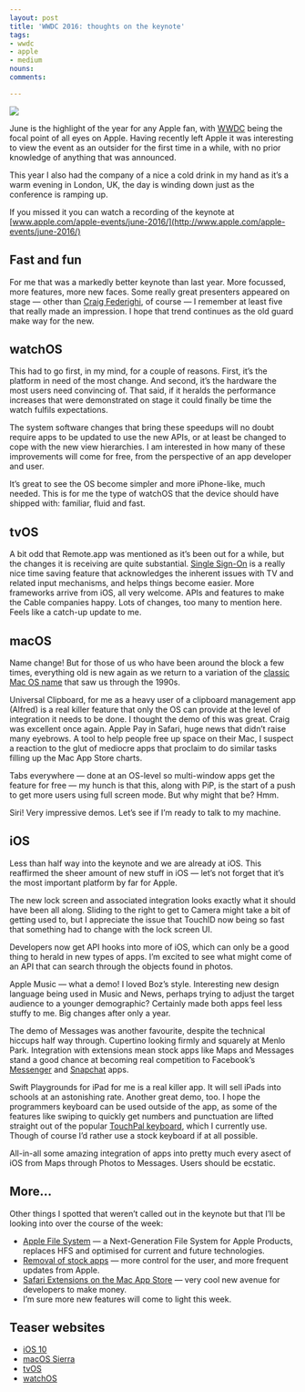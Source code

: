 ```yaml
---
layout: post
title: 'WWDC 2016: thoughts on the keynote'
tags:
- wwdc
- apple
- medium
nouns:
comments: 

---
```


![](https://miro.medium.com/max/1400/1*iexhcn9uFh8cBUPkshnC4A.png)

June is the highlight of the year for any Apple fan, with [WWDC](https://developer.apple.com/wwdc/) being the focal point of all eyes on Apple. Having recently left Apple it was interesting to view the event as an outsider for the first time in a while, with no prior knowledge of anything that was announced.

This year I also had the company of a nice a cold drink in my hand as it’s a warm evening in London, UK, the day is winding down just as the conference is ramping up.

If you missed it you can watch a recording of the keynote at [www.apple.com/apple-events/june-2016/](http://www.apple.com/apple-events/june-2016/)

Fast and fun
------------

For me that was a markedly better keynote than last year. More focussed, more features, more new faces. Some really great presenters appeared on stage — other than [Craig Federighi](http://www.apple.com/uk/pr/bios/craig-federighi.html), of course — I remember at least five that really made an impression. I hope that trend continues as the old guard make way for the new.

watchOS
-------

This had to go first, in my mind, for a couple of reasons. First, it’s the platform in need of the most change. And second, it’s the hardware the most users need convincing of. That said, if it heralds the performance increases that were demonstrated on stage it could finally be time the watch fulfils expectations.

The system software changes that bring these speedups will no doubt require apps to be updated to use the new APIs, or at least be changed to cope with the new view hierarchies. I am interested in how many of these improvements will come for free, from the perspective of an app developer and user.

It’s great to see the OS become simpler and more iPhone-like, much needed. This is for me the type of watchOS that the device should have shipped with: familiar, fluid and fast.

tvOS
----

A bit odd that Remote.app was mentioned as it’s been out for a while, but the changes it is receiving are quite substantial. [Single Sign-On](https://en.wikipedia.org/wiki/Single_sign-on) is a really nice time saving feature that acknowledges the inherent issues with TV and related input mechanisms, and helps things become easier. More frameworks arrive from iOS, all very welcome. APIs and features to make the Cable companies happy. Lots of changes, too many to mention here. Feels like a catch-up update to me.

macOS
-----

Name change! But for those of us who have been around the block a few times, everything old is new again as we return to a variation of the [classic Mac OS name](https://en.wikipedia.org/wiki/History_of_Mac_OS) that saw us through the 1990s.

Universal Clipboard, for me as a heavy user of a clipboard management app (Alfred) is a real killer feature that only the OS can provide at the level of integration it needs to be done. I thought the demo of this was great. Craig was excellent once again. Apple Pay in Safari, huge news that didn’t raise many eyebrows. A tool to help people free up space on their Mac, I suspect a reaction to the glut of mediocre apps that proclaim to do similar tasks filling up the Mac App Store charts.

Tabs everywhere — done at an OS-level so multi-window apps get the feature for free — my hunch is that this, along with PiP, is the start of a push to get more users using full screen mode. But why might that be? Hmm.

Siri! Very impressive demos. Let’s see if I’m ready to talk to my machine.

iOS
---

Less than half way into the keynote and we are already at iOS. This reaffirmed the sheer amount of new stuff in iOS — let’s not forget that it’s the most important platform by far for Apple.

The new lock screen and associated integration looks exactly what it should have been all along. Sliding to the right to get to Camera might take a bit of getting used to, but I appreciate the issue that TouchID now being so fast that something had to change with the lock screen UI.

Developers now get API hooks into more of iOS, which can only be a good thing to herald in new types of apps. I’m excited to see what might come of an API that can search through the objects found in photos.

Apple Music — what a demo! I loved Boz’s style. Interesting new design language being used in Music and News, perhaps trying to adjust the target audience to a younger demographic? Certainly made both apps feel less stuffy to me. Big changes after only a year.

The demo of Messages was another favourite, despite the technical hiccups half way through. Cupertino looking firmly and squarely at Menlo Park. Integration with extensions mean stock apps like Maps and Messages stand a good chance at becoming real competition to Facebook’s [Messenger](https://itunes.apple.com/gb/app/messenger/id454638411?mt=8) and [Snapchat](https://itunes.apple.com/gb/app/snapchat/id447188370?mt=8) apps.

Swift Playgrounds for iPad for me is a real killer app. It will sell iPads into schools at an astonishing rate. Another great demo, too. I hope the programmers keyboard can be used outside of the app, as some of the features like swiping to quickly get numbers and punctuation are lifted straight out of the popular [TouchPal keyboard](https://itunes.apple.com/gb/app/touchpal-keyboard-type-fun/id909654683?mt=8), which I currently use. Though of course I’d rather use a stock keyboard if at all possible.

All-in-all some amazing integration of apps into pretty much every asect of iOS from Maps through Photos to Messages. Users should be ecstatic.

More…
-----

Other things I spotted that weren’t called out in the keynote but that I’ll be looking into over the course of the week:

*   [Apple File System](https://developer.apple.com/library/prerelease/content/documentation/FileManagement/Conceptual/APFS_Guide/Introduction/Introduction.html) — a Next-Generation File System for Apple Products, replaces HFS and optimised for current and future technologies.
*   [Removal of stock apps](http://techcrunch.com/2016/06/13/apple-unbundles-its-native-apps-like-mail-maps-music-and-more-puts-them-in-the-app-store/) — more control for the user, and more frequent updates from Apple.
*   [Safari Extensions on the Mac App Store](https://developer.apple.com/safari/) — very cool new avenue for developers to make money.
*   I’m sure more new features will come to light this week.

Teaser websites
---------------

*   [iOS 10](https://developer.apple.com/ios/)
*   [macOS Sierra](https://developer.apple.com/macos/)
*   [tvOS](https://developer.apple.com/tvos/)
*   [watchOS](https://developer.apple.com/watchos/)